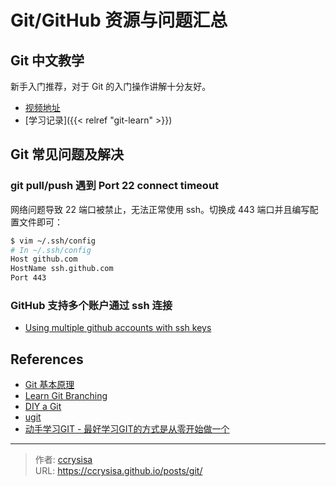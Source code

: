 # Git/GitHub 资源与问题汇总


## Git 中文教学

新手入门推荐，对于 Git 的入门操作讲解十分友好。

- [视频地址](https://youtu.be/LZ4oOzZwgrk)
- [学习记录]({{< relref "git-learn" >}})

## Git 常见问题及解决

### git pull/push 遇到 Port 22 connect timeout

网络问题导致 22 端口被禁止，无法正常使用 ssh。切换成 443 端口并且编写配置文件即可：

```bash
$ vim ~/.ssh/config
# In ~/.ssh/config
Host github.com
HostName ssh.github.com
Port 443
```

### GitHub 支持多个账户通过 ssh 连接

- [Using multiple github accounts with ssh keys](https://gist.github.com/oanhnn/80a89405ab9023894df7)

## References

- [Git 基本原理](https://www.bilibili.com/video/BV1TA411q75f)
- [Learn Git Branching](https://learngitbranching.js.org/)
- [DIY a Git](https://space.bilibili.com/18777618/channel/collectiondetail?sid=2067230)
- [ugit](https://github.com/rafifos/ugit)
- [动手学习GIT - 最好学习GIT的方式是从零开始做一个](https://zhuanlan.zhihu.com/p/608514754)


---

> 作者: [ccrysisa](https://github.com/ccrysisa)  
> URL: https://ccrysisa.github.io/posts/git/  

